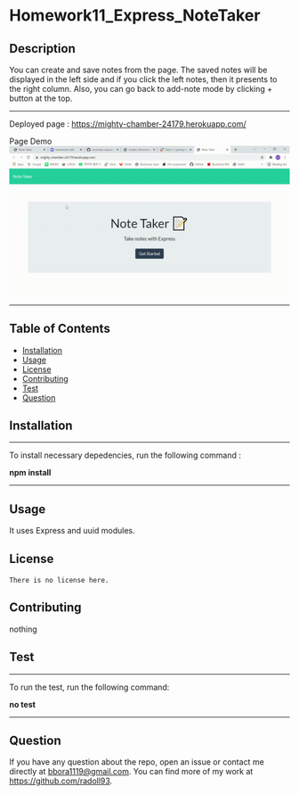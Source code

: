 # Homework11_Express_NoteTaker



## Description 

You can create and save notes from the page. The saved notes will be displayed in the left side and if you click the left notes, then it presents to the right column. Also, you can go back to add-note mode by clicking + button at the top.

---

Deployed page : https://mighty-chamber-24179.herokuapp.com/


Page Demo ![notetaker](./db/Note_Taker.gif)

---


## Table of Contents 

- [Installation](#Installation)
- [Usage](#Usage)
- [License](#License)
- [Contributing](#Contributing)
- [Test](#Test)
- [Question](#Question)



## Installation

  ---
  To install necessary depedencies, run the following command :
  
  **npm install**

  ---

## Usage

  It uses Express and uuid modules.



## License

    There is no license here.
    

## Contributing

nothing


## Test

  ---
  To run the test, run the following command:
  
  **no test**

  ---

## Question

If you have any question about the repo, open an issue or contact me directly at bbora1119@gmail.com. You can find more of my work at https://github.com/radoll93.





  